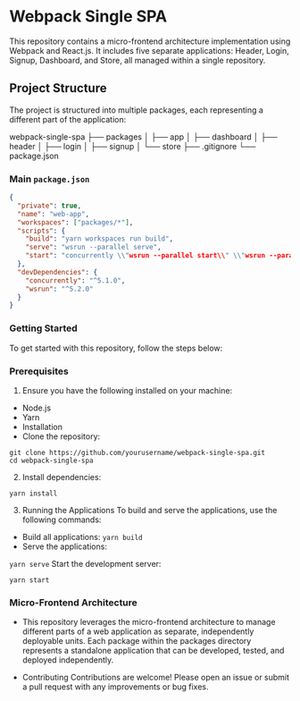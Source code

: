 # Webpack Single SPA

This repository contains a micro-frontend architecture implementation using Webpack and React.js. It includes five separate applications: Header, Login, Signup, Dashboard, and Store, all managed within a single repository.

## Project Structure

The project is structured into multiple packages, each representing a different part of the application:

webpack-single-spa
├── packages
│ ├── app
│ ├── dashboard
│ ├── header
│ ├── login
│ ├── signup
│ └── store
├── .gitignore
└── package.json

### Main `package.json`

```json
{
  "private": true,
  "name": "web-app",
  "workspaces": ["packages/*"],
  "scripts": {
    "build": "yarn workspaces run build",
    "serve": "wsrun --parallel serve",
    "start": "concurrently \\"wsrun --parallel start\\" \\"wsrun --parallel serve\\""
  },
  "devDependencies": {
    "concurrently": "^5.1.0",
    "wsrun": "^5.2.0"
  }
}
```

### Getting Started

To get started with this repository, follow the steps below:

### Prerequisites

1. Ensure you have the following installed on your machine:

- Node.js
- Yarn
- Installation
- Clone the repository:

```
git clone https://github.com/yourusername/webpack-single-spa.git
cd webpack-single-spa
```

2. Install dependencies:

`yarn install`

3. Running the Applications
   To build and serve the applications, use the following commands:

- Build all applications:
  `yarn build`
- Serve the applications:

`yarn serve`
Start the development server:

`yarn start`

### Micro-Frontend Architecture

- This repository leverages the micro-frontend architecture to manage different parts of a web application as separate, independently deployable units. Each package within the packages directory represents a standalone application that can be developed, tested, and deployed independently.

- Contributing
  Contributions are welcome! Please open an issue or submit a pull request with any improvements or bug fixes.
